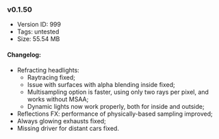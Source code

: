 ### v0.1.50

*   Version ID: 999
*   Tags: untested
*   Size: 55.54 MB

#### Changelog:

*   Refracting headlights:
    *   Raytracing fixed;
    *   Issue with surfaces with alpha blending inside fixed;
    *   Multisampling option is faster, using only two rays per pixel, and works without MSAA;
    *   Dynamic lights now work properly, both for inside and outside;
*   Reflections FX: performance of physically-based sampling improved;
*   Always glowing exhausts fixed;
*   Missing driver for distant cars fixed.
